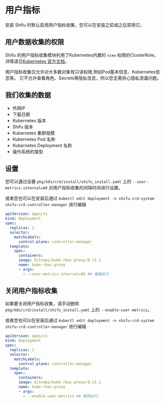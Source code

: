 # 用户指标

安装 Shifu 时默认启用用户指标收集，您可以在安装之前或之后禁用它。

## 用户数据收集的权限

Shifu 的用户指标收集模块利用了Kubernetes内置的 `view` 权限的ClusterRole，详情请见[Kubernetes 官方文档](https://kubernetes.io/zh-cn/docs/reference/access-authn-authz/rbac/#user-facing-roles)。

用户指标收集仅允许对大多数对象有只读权限,例如Pod基本信息、Kubernetes信息等。 它不允许查看角色、Secrets等隐私信息，所以您无需担心隐私泄漏问题。

## 我们收集的数据

- 外网IP
- 下载日期
- Kubernetes 版本
- Shifu 版本
- Kubernetes 集群规模
- Kubernetes Pod 名称
- Kubernetes Deployment 名称
- 操作系统的类型

## 设置

您可以通过设置  `pkg/k8s/crd/install/shifu_install.yaml` 上的 `--user-metrics-interval=60` 对用户指标收集的间隔时间进行设置。

或者您也可以在安装后通过 `kubectl edit deployment -n shifu-crd-system shifu-crd-controller-manager` 进行编辑
```yaml
apiVersion: apps/v1
kind: Deployment
spec:
  replicas: 1
  selector:
    matchLabels:
      control-plane: controller-manager
  template:
    spec:
      containers:
      image: bitnami/kube-rbac-proxy:0.13.1
      name: kube-rbac-proxy
      - args:
        - --user-metrics-interval=60 ## 编辑此行
```
## 关闭用户指标收集

如果要关闭用户指标收集，请手动删除 `pkg/k8s/crd/install/shifu_install.yaml` 上的 `--enable-user-metrics`。

或者您也可以在安装后通过 `kubectl edit deployment -n shifu-crd-system shifu-crd-controller-manager` 进行编辑

```yaml
apiVersion: apps/v1
kind: Deployment
spec:
  replicas: 1
  selector:
    matchLabels:
      control-plane: controller-manager
  template:
    spec:
      containers:
      image: bitnami/kube-rbac-proxy:0.13.1
      name: kube-rbac-proxy
      - args:
        - --enable-user-metrics ## 删除此行
```
